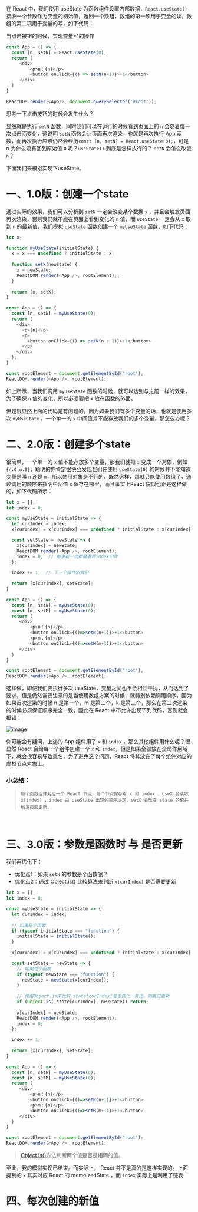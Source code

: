 在 React 中，我们使用 useState 为函数组件设置内部数据，`React.useState()`接收一个参数作为变量的初始值，返回一个数组，数组的第一项用于变量的读，数组的第二项用于变量的写，如下代码：

当点击按钮的时候，实现变量+1的操作

```js
const App = () => {
  const [n, setN] = React.useState(0);
  return (
     <div>
         <p>n：{n}</p>
         <button onClick={() => setN(n+1)}>+1</button>
     </div>
  )
}

ReactDOM.render(<App/>, document.querySelector('#root'));
```
思考一下点击按钮的时候会发生什么？

显然就是执行 `setN` 函数，同时我们可以在运行的时候看到页面上的 `n` 会随着每一次点击而变化，这说明 `setN` 函数会让页面再次渲染，也就是再次执行 App 函数，而再次执行应该仍然会经历`const [n, setN] = React.useState(0);`，可是 n 为什么没有回到原始值 `0` 呢？`useState()` 到底是怎样执行的？ `setN` 会怎么改变 `n`？

下面我们来模拟实现下useState。

# 一、1.0版：创建一个state

通过实际的效果，我们可以分析到 `setN` 一定会改变某个数据 `x` ，并且会触发页面再次渲染，否则我们就不能在页面上看到变化的 `n` 值，而 `useState` 一定会从 `x` 取到 `n` 的最新值，我们模拟 `useState` 函数创建一个 `myUseState` 函数，如下代码：

```js
let x;

function myUseState(initialState) {
  x = x === undefined ? initialState : x;
  
  function setX(newState) {
    x = newState;
    ReactDOM.render(<App />, rootElement);;
  }
  
  return [x, setX];
}

const App = () => {
  const [n, setN] = myUseState(0);
  return (
    <div>
      <p>{n}</p>
      <p>
        <button onClick={() => setN(n + 1)}>+1</button>
      </p>
    </div>
  );
}

const rootElement = document.getElementById("root");
ReactDOM.render(<App />, rootElement);
```

如上所示，当我们调用 `myUseState` 函数的时候，就可以达到与之前一样的效果，为了确保 `n` 值的变化，所以必须要把 `x` 放在函数的外面。

但是很显然上面的代码是有问题的，因为如果我们有多个变量的话，也就是使用多次 `myUseState` ，一个单一的 `x` 中间值并不能存放我们的多个变量，那怎么办呢？ 

# 二、2.0版：创建多个state

很简单，一个单一的 `x` 值不能存放多个变量，那我们就把 `x` 变成一个对象，例如 `{n:0,m:0}`，聪明的你肯定很快会发现我们在使用 `useState(0)` 的时候并不能知道变量是叫 `n` 还是 `m`，所以使用对象是不行的，既然这样，那就只能使用数组了，通过调用的顺序来指明中间值 `x` 保存在哪里，而且事实上React 貌似也正是这样做的，如下代码所示：

```js
let x = [];
let index = 0;

const myUseState = initialState => {
  let curIndex = index; 
  x[curIndex] = x[curIndex] === undefined ? initialState : x[curIndex];

  const setState = newState => {
    x[curIndex] = newState;
    ReactDOM.render(<App />, rootElement);
    index = 0;  // 每更新一次都需要将index归零
  };

  index += 1;  // 下一个操作的索引
  
  return [x[curIndex], setState];
}

const App = () => {
  const [n, setN] = myUseState(0);
  const [m, setM] = myUseState(0);
  return (
     <div>
         <p>n：{n}</p>
         <button onClick={()=>setN(n+1)}>+1</button>
         <p>m：{m}</p>
         <button onClick={()=>setM(m+1)}>+1</button>
     </div>
  )
}

const rootElement = document.getElementById("root");
ReactDOM.render(<App />, rootElement);
```

这样做，即使我们要执行多次 useState，变量之间也不会相互干扰，从而达到了要求，但是仍然需要注意的是当使用数组方案的时候，就特别依赖调用顺序，因为如果首次渲染的时候 n 是第一个，m 是第二个，k 是第三个，那么在第二次渲染的时候必须保证顺序完全一致，因此在 React 中不允许出现下列代码，否则就会报错：

![image](https://user-images.githubusercontent.com/74364990/171037994-10557466-dc67-44e3-973c-6762c5ca69ec.png)

你可能会有疑问，上述的 App 组件用了 `x` 和 `index` ，那么其他组件用什么呢？很显然 React 会给每一个组件创建一个 `x` 和 `index`，但是如果全部放在全局作用域下，就会很容易导致重名，为了避免这个问题，React 将其放在了每个组件对应的虚拟节点对象上。

### 小总结：
>`每个函数组件对应一个 React 节点，每个节点保存着 x 和 index ，useX 会读取 x[index] ，index 由 useState 出现的顺序决定，setX 会改变 state 的值并触发页面更新`。

<br>

# 三、3.0版：参数是函数时 与 是否更新

我们再优化下：

- 优化点1：如果 `setN` 的参数是个函数呢？
- 优化点2：通过 Object.is() 比较算法来判断 `x[curIndex]` 是否需要更新

```js
let x = [];
let index = 0;

const myUseState = initialState => {
  let curIndex = index; 
    
  // 如果是个函数
  if (typeof initialState === "function") {
    initialState = initialState();
  }
  
  x[curIndex] = x[curIndex] === undefined ? initialState : x[curIndex];

  const setState = newState => {
    // 如果是个函数
    if (typeof newState === "function") {
      newState = newState(x[curIndex]);
    }
    
    // 使用Object.is来比较_state[curIndex]是否变化，若无，则跳过更新
    if (Object.is(_state[curIndex], newState)) return; 
    
    x[curIndex] = newState;
    ReactDOM.render(<App />, rootElement);
    index = 0;
  };

  index += 1;
  
  return [x[curIndex], setState];
}

const App = () => {
  const [n, setN] = myUseState(0);
  const [m, setM] = myUseState(0);
  return (
     <div>
         <p>n：{n}</p>
         <button onClick={()=>setN(n+1)}>+1</button>
         <p>m：{m}</p>
         <button onClick={()=>setM(m+1)}>+1</button>
     </div>
  )
}

const rootElement = document.getElementById("root");
ReactDOM.render(<App />, rootElement);
```
> [Object.is()](https://www.apiref.com/javascript-zh/Reference/Global_Objects/Object/is.htm)方法判断两个值是否是相同的值。

至此，我的模拟实现已结束。而实际上， React 并不是真的是这样实现的。上面提到的 `x` 其实对应 React 的 memoizedState ，而 `index` 实际上是利用了链表

# 四、每次创建的新值
